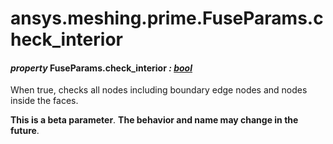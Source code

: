# ansys.meshing.prime.FuseParams.check_interior



#### *property* FuseParams.check_interior *: [bool](https://docs.python.org/3.11/library/functions.html#bool)*

When true, checks all nodes including boundary edge nodes and nodes inside the faces.

**This is a beta parameter**. **The behavior and name may change in the future**.

<!-- !! processed by numpydoc !! -->

